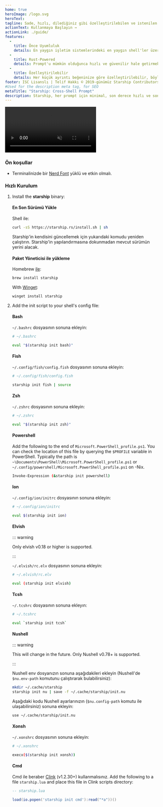```yaml
---
home: true
heroImage: /logo.svg
heroText:
tagline: Sade, hızlı, dilediğiniz gibi özelleştirilebilen ve istenilen shell'de kullanılabilen prompt!
actionText: Kullanmaya Başlayın →
actionLink: ./guide/
features:
  - 
    title: Önce Uyumluluk
    details: En yaygın işletim sistemlerindeki en yaygın shell'ler üzerinde çalışır. Use it everywhere!
  - 
    title: Rust-Powered
    details: Prompt'u mümkün olduğunca hızlı ve güvenilir hale getirmek için sınıfının en iyisi Rust hızını ve güvenliğini sağlar.
  - 
    title: Özelleştirilebilir
    details: Her küçük ayrıntı beğeninize göre özelleştirilebilir, böylece bu prompt'u istediğiniz kadar minimal veya zengin özelliklere sahip hale getirirsiniz.
footer: ISC Lisanslı | Telif Hakkı © 2019-günümüz Starship Contributors
#Used for the description meta tag, for SEO
metaTitle: "Starship: Cross-Shell Prompt"
description: Starship, her prompt için minimal, son derece hızlı ve son derece özelleştirilebilir bir shelldir! Şık ve minimal kalırken ihtiyacınız olan bilgileri gösterir. Bash, Fish, ZSH, Ion, Tcsh, Elvish, Nu, Xonsh, Cmd ve PowerShell için hızlı kurulum mevcuttur.
---
```


<div class="center">
  <video class="demo-video" muted autoplay loop playsinline>
    <source src="/demo.webm" type="video/webm">
    <source src="/demo.mp4" type="video/mp4">
  </video>
</div>

### Ön koşullar

- Terminalinizde bir [Nerd Font](https://www.nerdfonts.com/) yüklü ve etkin olmalı.

### Hızlı Kurulum

1. Install the **starship** binary:


   #### En Son Sürümü Yükle

   Shell ile:

   ```sh
   curl -sS https://starship.rs/install.sh | sh
   ```

   Starship'in kendisini güncellemek için yukarıdaki komudu yeniden çalıştırın. Starship'in yapılandırmasına dokunmadan mevcut sürümün yerini alacak.


   #### Paket Yöneticisi ile yükleme

   Homebrew [ile](https://brew.sh/):

   ```sh
   brew install starship
   ```
   With [Winget](https://github.com/microsoft/winget-cli):

   ```powershell
   winget install starship
   ```

1. Add the init script to your shell's config file:


   #### Bash

   `~/.bashrc` dosyasının sonuna ekleyin:

   ```sh
   # ~/.bashrc

   eval "$(starship init bash)"
   ```


   #### Fish

   `~/.config/fish/config.fish` dosyasının sonuna ekleyin:

   ```sh
   # ~/.config/fish/config.fish

   starship init fish | source
   ```


   #### Zsh

   `~/.zshrc` dosyasının sonuna ekleyin:

   ```sh
   # ~/.zshrc

   eval "$(starship init zsh)"
   ```


   #### Powershell

   Add the following to the end of `Microsoft.PowerShell_profile.ps1`. You can check the location of this file by querying the `$PROFILE` variable in PowerShell. Typically the path is `~\Documents\PowerShell\Microsoft.PowerShell_profile.ps1` or `~/.config/powershell/Microsoft.PowerShell_profile.ps1` on -Nix.

   ```sh
   Invoke-Expression (&starship init powershell)
   ```


   #### Ion

   `~/.config/ion/initrc` dosyasının sonuna ekleyin:

   ```sh
   # ~/.config/ion/initrc

   eval $(starship init ion)
   ```


   #### Elvish

   ::: warning

   Only elvish v0.18 or higher is supported.

   :::

   `~/.elvish/rc.elv` dosyasının sonuna ekleyin:

   ```sh
   # ~/.elvish/rc.elv

   eval (starship init elvish)
   ```


   #### Tcsh

   `~/.tcshrc` dosyasının sonuna ekleyın:

   ```sh
   # ~/.tcshrc

   eval `starship init tcsh`
   ```


   #### Nushell

   ::: warning

   This will change in the future. Only Nushell v0.78+ is supported.

   :::

   Nushell env dosyanızın sonuna aşağıdakileri ekleyin (Nushell'de `$nu.env-path` komutunu çalıştırarak bulabilirsiniz):
   ```sh
   mkdir ~/.cache/starship
   starship init nu | save -f ~/.cache/starship/init.nu
   ```

   Aşağıdaki kodu Nushell ayarlarınızın (`$nu.config-path` komutu ile ulaşabilirsiniz) sonuna ekleyin:

   ```sh
   use ~/.cache/starship/init.nu
   ```


   #### Xonsh

   `~/.xonshrc` dosyasının sonuna ekleyin:

   ```sh
   # ~/.xonshrc

   execx($(starship init xonsh))
   ```


   #### Cmd

   Cmd ile beraber [Clink](https://chrisant996.github.io/clink/clink.html) (v1.2.30+) kullanmalısınız. Add the following to a file `starship.lua` and place this file in Clink scripts directory:

   ```lua
   -- starship.lua

   load(io.popen('starship init cmd'):read("*a"))()
   ```
